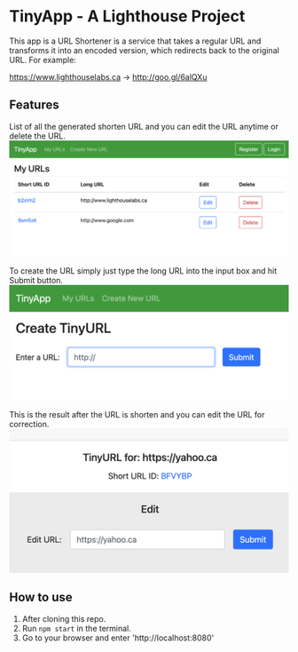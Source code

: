 # TinyApp - A Lighthouse Project
This app is a URL Shortener is a service that takes a regular URL and transforms it into an encoded version, which redirects back to the original URL. For example:

https://www.lighthouselabs.ca → http://goo.gl/6alQXu

## Features
List of all the generated shorten URL and you can edit the URL anytime or delete the URL.
!["Screenshot 1"](img/20230505_000417.png)

To create the URL simply just type the long URL into the input box and hit Submit button.
!["Screenshot 1"](img/20230505_000418.png)

This is the result after the URL is shorten and you can edit the URL for correction.
!["Screenshot 1"](img/20230505_000419.png)

## How to use
1. After cloning this repo.
2. Run `npm start` in the terminal.
3. Go to your browser and enter 'http://localhost:8080'